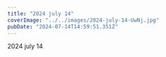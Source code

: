 ```yaml
---
title: "2024 july 14"
coverImage: "../../images/2024-july-14-UwNj.jpg"
pubDate: "2024-07-14T14:59:51.351Z"
---
```


2024 july 14
